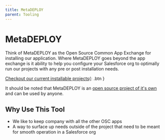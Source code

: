 ```yaml
--- 
title: MetaDEPLOY
parent: Tooling
---
```


# MetaDEPLOY

Think of MetaDEPLOY as the Open Source Common App Exchange for installing our application. Where MetaDEPLOY goes beyond the app exchange is it ability to help you configure your Salesforce org to optimally run our projects with any pre or post installation needs.

[Checkout our current installable projects](https://install.salesforce.org/products#open-source-commons){: .btn }

It should be noted that MetaDEPLOY is an [open source project of it's own](https://install.salesforce.org/products#open-source-commons) and can be used by anyone.

##  Why Use This Tool

- We like to keep company with all the other OSC apps
- A way to surface up needs outside of the project that need to be meant for smooth operation in a Salesforce org